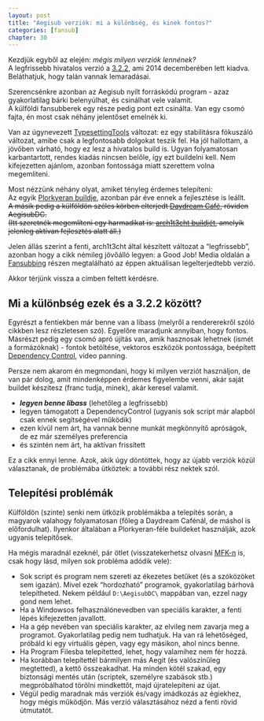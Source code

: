 ```yaml
---
layout: post
title: "Aegisub verziók: mi a különbség, és kinek fontos?"
categories: [fansub]
chapter: 30
---
```


Kezdjük egyből az elején: *mégis milyen verziók lennének?*  
A legfrissebb hivatalos verzió a [3.2.2](https://github.com/Aegisub/Aegisub), ami 2014 decemberében lett kiadva. Beláthatjuk, hogy talán vannak lemaradásai.

Szerencsénkre azonban az Aegisub nyílt forráskódú program - azaz gyakorlatilag bárki belenyúlhat, és csinálhat vele valamit.  
A külföldi fansubberek egy része pedig pont ezt csinálta. Van egy csomó fajta, én most csak néhány jelentőset emelnék ki.

Van az úgynevezett [TypesettingTools](https://github.com/TypesettingTools/Aegisub) változat: ez egy stabilitásra fókuszáló változat, amibe csak a legfontosabb dolgokat teszik fel. Ha jól hallottam, a jövőben várható, hogy ez lesz a hivatalos build is.
Ugyan folyamatosan karbantartott, rendes kiadás nincsen belőle, így ezt buildelni kell. Nem kifejezetten ajánlom, azonban fontossága miatt szerettem volna megemlíteni.

Most nézzünk néhány olyat, amiket tényleg érdemes telepíteni:  
Az egyik [Plorkyeran buildje](http://plorkyeran.com/aegisub/), azonban pár éve ennek a fejlesztése is leállt.  
~~A másik pedig a külföldön széles körben elterjedt [Daydream Café](https://github.com/Ristellise/AegisubDC), röviden AegisubDC.~~  
~~(Itt szeretnék megemlíteni egy harmadikat is: [arch1t3cht buildjét](https://github.com/arch1t3cht/Aegisub), amelyik jelenleg aktívan fejlesztés alatt áll.)~~  

Jelen állás szerint a fenti, arch1t3cht által készített változat a “legfrissebb”, azonban hogy a cikk némileg jövőálló legyen:
a Good Job! Media oldalán a [Fansubbing](https://www.goodjobmedia.com/fansubbing/) részen megtalálható az éppen aktuálisan legelterjedtebb verzió.

Akkor térjünk vissza a címben feltett kérdésre.


## Mi a különbség ezek és a 3.2.2 között?

Egyrészt a fentiekben már benne van a libass (melyről a rendererekről szóló cikkben lesz részletesen szó). Egyelőre maradjunk annyiban, hogy fontos.  
Másrészt pedig egy csomó apró újítás van, amik hasznosak lehetnek (ismét a formázóknak) - fontok betöltése, vektoros eszközök pontossága, beépített [Dependency Control](https://github.com/TypesettingTools/DependencyControl), video panning.

Persze nem akarom én megmondani, hogy ki milyen verziót használjon, de van pár dolog, amit mindenképpen érdemes figyelembe venni, akár saját buildet készítesz (franc tudja, minek), akár keresel valamit.
- ***legyen benne libass*** (lehetőleg a legfrissebb)
- legyen támogatott a DependencyControl (ugyanis sok script már alapból csak ennek segítségével működik)
- ezen kívül nem árt, ha vannak benne munkát megkönnyítő apróságok, de ez már személyes preferencia
- és szintén nem árt, ha aktívan frissített

Ez a cikk ennyi lenne. Azok, akik úgy döntöttek, hogy az újabb verziók közül választanak, de problémába ütköztek: a további rész nektek szól.


## Telepítési problémák

Külföldön (szinte) senki nem ütközik problémákba a telepítés során, a magyarok valahogy folyamatosan (főleg a Daydream Cafénál, de máshol is előfordulhat). Ilyenkor általában a Plorkyeran-féle buildeket használják, azok ugyanis telepítősek.

Ha mégis maradnál ezeknél, pár ötlet (visszatekerhetsz olvasni [MFK-n](https://discord.com/channels/939496117865943060/939497236998537246/940656798157914173) is, csak hogy lásd, milyen sok probléma adódik vele):
- Sok script és program nem szereti az ékezetes betűket (és a szóközöket sem igazán). Mivel ezek “hordozható” programok, gyakorlatilag bárhová telepítheted. Nekem például `D:\AegisubDC\` mappában van, ezzel nagy gond nem lehet.
- Ha a Windowsos felhasználónevedben van speciális karakter, a fenti lépés kifejezetten javallott.
- Ha a gép nevében van speciális karakter, az elvileg nem zavarja meg a programot. Gyakorlatilag pedig nem tudhatjuk. Ha van rá lehetőséged, próbáld ki egy virtuális gépen, vagy egy másikon, ahol nincs benne.
- Ha Program Filesba telepítetted, lehet, hogy valamihez nem fér hozzá.
- Ha korábban telepítettél bármilyen más Aegit (és valószínűleg megtetted), a kettő összeakadhat. Ha minden kötél szakad, egy biztonsági mentés után (scriptek, személyre szabások stb.) megpróbálhatod törölni mindkettőt, majd újratelepíteni az újat.
- Végül pedig maradnak más verziók és/vagy imádkozás az égiekhez, hogy mégis működjön. Más verzió választásához nézd a fenti rövid útmutatót.